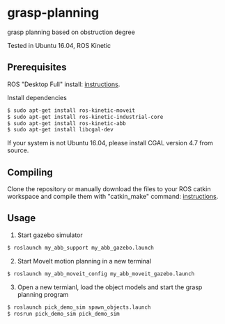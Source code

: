 # grasp-planning

grasp planning based on obstruction degree

Tested in Ubuntu 16.04, ROS Kinetic

## Prerequisites

ROS "Desktop Full" install: [instructions](http://wiki.ros.org/ROS/Installation).

Install dependencies
```bash
$ sudo apt-get install ros-kinetic-moveit
$ sudo apt-get install ros-kinetic-industrial-core
$ sudo apt-get install ros-kinetic-abb
$ sudo apt-get install libcgal-dev
```
If your system is not Ubuntu 16.04, please install CGAL version 4.7 from source.

## Compiling

Clone the repository or manually download the files to your ROS catkin workspace and compile them with "catkin_make" command: [instructions](http://wiki.ros.org/catkin/Tutorials/create_a_workspace).

## Usage

1. Start gazebo simulator
```bash
$ roslaunch my_abb_support my_abb_gazebo.launch
```

2. Start MoveIt motion planning in a new terminal
```bash
$ roslaunch my_abb_moveit_config my_abb_moveit_gazebo.launch
```

3. Open a new termianl, load the object models and start the grasp planning program
```bash
$ roslaunch pick_demo_sim spawn_objects.launch
$ rosrun pick_demo_sim pick_demo_sim
```
